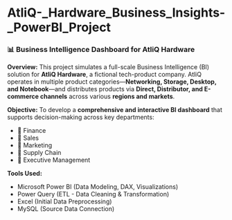 # AtliQ-_Hardware_Business_Insights-_PowerBI_Project
### 📊 Business Intelligence Dashboard for AtliQ Hardware

**Overview:**
This project simulates a full-scale Business Intelligence (BI) solution for **AtliQ Hardware**, a fictional tech-product company. AtliQ operates in multiple product categories—**Networking, Storage, Desktop, and Notebook**—and distributes products via **Direct, Distributor, and E-commerce channels** across various **regions and markets**.

**Objective:**
To develop a **comprehensive and interactive BI dashboard** that supports decision-making across key departments:

* 🔹 Finance
* 🔹 Sales
* 🔹 Marketing
* 🔹 Supply Chain
* 🔹 Executive Management

**Tools Used:**

* Microsoft Power BI (Data Modeling, DAX, Visualizations)
* Power Query (ETL - Data Cleaning & Transformation)
* Excel (Initial Data Preprocessing)
* MySQL (Source Data Connection)

